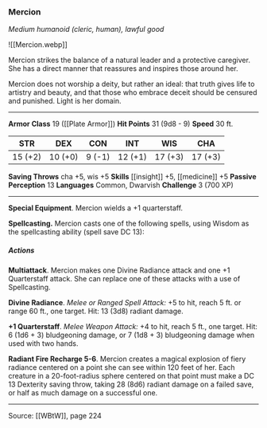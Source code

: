 ### Mercion
_Medium humanoid (cleric, human), lawful good_

![[Mercion.webp]]

Mercion strikes the balance of a natural leader and a protective caregiver. She has a direct manner that reassures and inspires those around her.

Mercion does not worship a deity, but rather an ideal: that truth gives life to artistry and beauty, and that those who embrace deceit should be censured and punished. Light is her domain.




---

**Armor Class** 19 ([[Plate Armor]])
**Hit Points** 31 (9d8 - 9)
**Speed** 30 ft.

| STR     | DEX     | CON     | INT     | WIS     | CHA     |
|---------|---------|---------|---------|---------|---------|
| 15 (+2) | 10 (+0) | 9 (-1) | 12 (+1) | 17 (+3) | 17 (+3) |

**Saving Throws** cha +5, wis +5
**Skills** [[insight]] +5, [[medicine]] +5
**Passive Perception** 13
**Languages** Common, Dwarvish
**Challenge** 3 (700 XP)

---

**Special Equipment**. Mercion wields a +1 quarterstaff.

**Spellcasting.** Mercion casts one of the following spells, using Wisdom as the spellcasting ability (spell save DC 13):

##### Actions
**Multiattack**. Mercion makes one Divine Radiance attack and one +1 Quarterstaff attack. She can replace one of these attacks with a use of Spellcasting.

**Divine Radiance**. _Melee or Ranged Spell Attack:_ +5 to hit, reach 5 ft. or range 60 ft., one target. Hit: 13 (3d8) radiant damage.

**+1 Quarterstaff**. _Melee Weapon Attack:_ +4 to hit, reach 5 ft., one target. Hit: 6 (1d6 + 3) bludgeoning damage, or 7 (1d8 + 3) bludgeoning damage when used with two hands.

**Radiant Fire Recharge 5-6**. Mercion creates a magical explosion of fiery radiance centered on a point she can see within 120 feet of her. Each creature in a 20-foot-radius sphere centered on that point must make a DC 13 Dexterity saving throw, taking 28 (8d6) radiant damage on a failed save, or half as much damage on a successful one.


---

Source: [[WBtW]], page 224